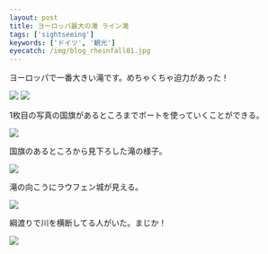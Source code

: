 ```yaml
---
layout: post
title: ヨーロッパ最大の滝 ライン滝
tags: ['sightseeing']
keywords: ['ドイツ', '観光']
eyecatch: /img/blog_rheinfall01.jpg
---
```


ヨーロッパで一番大きい滝です。めちゃくちゃ迫力があった！

<img src="/img/blog_rheinfall01.jpg" />

<img src="/img/blog_rheinfall02.jpg" />

1枚目の写真の国旗があるところまでボートを使っていくことができる。

<img src="/img/blog_rheinfall03.jpg" />

国旗のあるところから見下ろした滝の様子。

<img src="/img/blog_rheinfall04.jpg" />

滝の向こうにラウフェン城が見える。

<img src="/img/blog_rheinfall05.jpg" />

綱渡りで川を横断してる人がいた。まじか！

<img src="/img/blog_rheinfall06.jpg" />